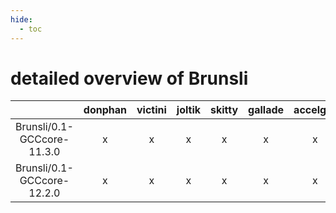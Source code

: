 ```yaml
---
hide:
  - toc
---
```


detailed overview of Brunsli
============================

| |donphan|victini|joltik|skitty|gallade|accelgor|swalot|doduo|
| :---: | :---: | :---: | :---: | :---: | :---: | :---: | :---: | :---: |
|Brunsli/0.1-GCCcore-11.3.0|x|x|x|x|x|x|x|-|
|Brunsli/0.1-GCCcore-12.2.0|x|x|x|x|x|x|x|x|
